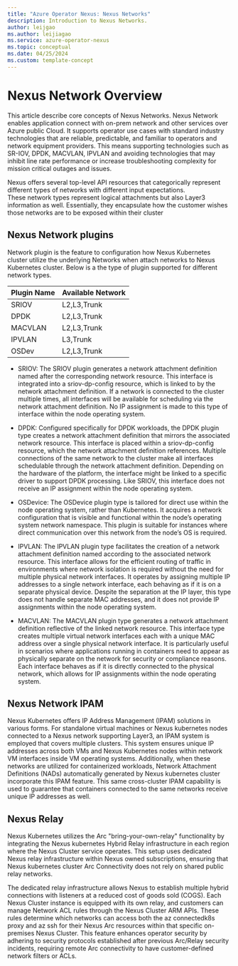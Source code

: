 ```yaml
---
title: "Azure Operator Nexus: Nexus Networks"
description: Introduction to Nexus Networks.
author: leijgao
ms.author: leijiagao
ms.service: azure-operator-nexus
ms.topic: conceptual
ms.date: 04/25/2024
ms.custom: template-concept
---
```


# Nexus Network Overview

This article describe core concepts of Nexus Networks.
Nexus Network enables application connect with on-prem network and other services over Azure public Cloud. It supports operator use cases with
standard industry technologies that are reliable, predictable, and familiar to operators and network equipment providers. This means supporting 
technologies such as SR-IOV, DPDK, MACVLAN, IPVLAN and avoiding technologies that may inhibit line rate performance or increase troubleshooting 
complexity for mission critical outages and issues.  

Nexus offers several top-level API resources that categorically represent different types of networks with different input expectations.  
These network types represent logical attachments but also Layer3 information as well.  Essentially, they encapsulate how the customer 
wishes those networks are to be exposed within their cluster

## Nexus Network plugins

Network plugin is the feature to configuration how Nexus Kubernetes cluster utilize the underlying Networks when attach networks to Nexus Kubernetes cluster.
Below is a the type of plugin supported for different network types. 

| Plugin Name | Available Network |
|---------------------|---------------|
|SRIOV|L2,L3,Trunk|
|DPDK|L2,L3,Trunk|
|MACVLAN|L2,L3,Trunk|
|IPVLAN|L3,Trunk|
|OSDev|L2,L3,Trunk|

 * SRIOV: The SRIOV plugin generates a network attachment definition named after the corresponding network resource. This interface is integrated into a sriov-dp-config resource, 
which is linked to by the network attachment definition. If a network is connected to the cluster multiple times, all interfaces will be available for scheduling via the network 
attachment definition. No IP assignment is made to this type of interface within the node operating system.

 * DPDK: Configured specifically for DPDK workloads, the DPDK plugin type creates a network attachment definition that mirrors the associated network resource. This interface is 
placed within a sriov-dp-config resource, which the network attachment definition references. Multiple connections of the same network to the cluster make all interfaces schedulable 
through the network attachment definition. Depending on the hardware of the platform, the interface might be linked to a specific driver to support DPDK processing. Like SRIOV, this 
interface does not receive an IP assignment within the node operating system.

 * OSDevice: The OSDevice plugin type is tailored for direct use within the node operating system, rather than Kubernetes. It acquires a network configuration that is visible and 
functional within the node’s operating system network namespace. This plugin is suitable for instances where direct communication over this network from the node’s OS is required.

 * IPVLAN: The IPVLAN plugin type facilitates the creation of a network attachment definition named according to the associated network resource. This interface allows for the efficient 
routing of traffic in environments where network isolation is required without the need for multiple physical network interfaces. It operates by assigning multiple IP addresses to a 
single network interface, each behaving as if it is on a separate physical device. Despite the separation at the IP layer, this type does not handle separate MAC addresses, and it does 
not provide IP assignments within the node operating system.

 * MACVLAN: The MACVLAN plugin type generates a network attachment definition reflective of the linked network resource. This interface type creates multiple virtual network interfaces 
each with a unique MAC address over a single physical network interface. It is particularly useful in scenarios where applications running in containers need to appear as physically 
separate on the network for security or compliance reasons. Each interface behaves as if it is directly connected to the physical network, which allows for IP assignments within the 
node operating system.

## Nexus Network IPAM

Nexus Kubernetes offers IP Address Management (IPAM) solutions in various forms. For standalone virtual machines or Nexus kubernetes nodes connected to a Nexus network supporting Layer3, 
an IPAM system is employed that covers multiple clusters. This system ensures unique IP addresses across both VMs and Nexus Kubernetes nodes within network VM interfaces inside VM operating 
systems. Additionally, when these networks are utilized for containerized workloads, Network Attachment Definitions (NADs) automatically generated by Nexus kubernetes cluster incorporate this IPAM feature. 
This same cross-cluster IPAM capability is used to guarantee that containers connected to the same networks receive unique IP addresses as well.

## Nexus Relay

Nexus Kubernetes utilizes the Arc "bring-your-own-relay" functionality by integrating the Nexus kubernetes Hybrid Relay infrastructure in each region where the Nexus Cluster service operates. 
This setup uses dedicated Nexus relay infrastructure within Nexus owned subscriptions, ensuring that Nexus kubernetes cluster Arc Connectivity does not rely on shared public relay networks.

The dedicated relay infrastructure allows Nexus to establish multiple hybrid connections with listeners at a reduced cost of goods sold (COGS). Each Nexus Cluster instance is equipped with its 
own relay, and customers can manage Network ACL rules through the Nexus Cluster ARM APIs. These rules determine which networks can access both the az connectedk8s proxy and az ssh for their 
Nexus Arc resources within that specific on-premises Nexus Cluster. This feature enhances operator security by adhering to security protocols established after previous Arc/Relay security incidents, 
requiring remote Arc connectivity to have customer-defined network filters or ACLs.



